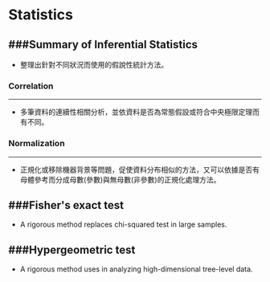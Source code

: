# Statistics

<script type="text/javascript" src="../js/general.js"></script>

###Summary of Inferential Statistics
---

* 整理出針對不同狀況而使用的假說性統計方法。

### Correlation
---

* 多筆資料的連續性相關分析，並依資料是否為常態假設或符合中央極限定理而有不同。

### Normalization
---

* 正規化或移除機器背景等問題，促使資料分布相似的方法，又可以依據是否有母體參考而分成母數(參數)與無母數(非參數)的正規化處理方法。

###Fisher's exact test
---

* A rigorous method replaces chi-squared test in large samples.

###Hypergeometric test
---

* A rigorous method uses in analyzing high-dimensional tree-level data.